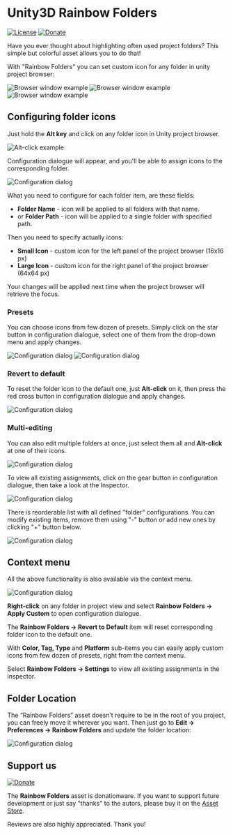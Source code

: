 # Unity3D Rainbow Folders

[![License](https://img.shields.io/badge/license-Apache%202.0-blue.svg)](https://raw.githubusercontent.com/PhannGor/unity3d-rainbow-folders/master/LICENSE)
[![Donate](https://img.shields.io/badge/Donate-Asset%20Store-green.svg)](http://u3d.as/mor)


Have you ever thought about highlighting often used project folders? This simple but colorful asset allows you to do that!

With "Rainbow Folders" you can set custom icon for any folder in unity project browser:

![Browser window example](https://raw.githubusercontent.com/PhannGor/phanngor.github.io/master/stuff/rainbowfolders/images/v05/01.png)
![Browser window example](https://raw.githubusercontent.com/PhannGor/phanngor.github.io/master/stuff/rainbowfolders/images/v05/02.png)
![Browser window example](https://raw.githubusercontent.com/PhannGor/phanngor.github.io/master/stuff/rainbowfolders/images/v05/03.png)

## Configuring folder icons

Just hold the **Alt key** and click on any folder icon in Unity project browser.

![Alt-click example](https://raw.githubusercontent.com/PhannGor/phanngor.github.io/master/stuff/rainbowfolders/images/v05/04.png)

Configuration dialogue will appear, and you'll be able to assign icons to the corresponding folder.

![Configuration dialog](https://raw.githubusercontent.com/PhannGor/phanngor.github.io/master/stuff/rainbowfolders/images/v05/05.png)

What you need to configure for each folder item, are these fields:

* **Folder Name** - icon will be applied to all folders with that name.
* or **Folder Path** - icon will be applied to a single folder with specified path.

Then you need to specify actually icons:
* **Small Icon** - custom icon for the left panel of the project browser (16x16 px)
* **Large Icon** - custom icon for the right panel of the project browser (64x64 px)

Your changes will be applied next time when the project browser will retrieve the focus.

### Presets

You can choose icons from few dozen of presets. Simply click on the star button in configuration dialogue, select one of them from the drop-down menu and apply changes.

![Configuration dialog](https://raw.githubusercontent.com/PhannGor/phanngor.github.io/master/stuff/rainbowfolders/images/v05/07.png)
![Configuration dialog](https://raw.githubusercontent.com/PhannGor/phanngor.github.io/master/stuff/rainbowfolders/images/v05/08.png)

### Revert to default

To reset the folder icon to the default one, just **Alt-click** on it, then press the red cross button in configuration dialogue and apply changes.

![Configuration dialog](https://raw.githubusercontent.com/PhannGor/phanngor.github.io/master/stuff/rainbowfolders/images/v05/06.png)

### Multi-editing

You can also edit multiple folders at once, just select them all and **Alt-click** at one of their icons.

![Configuration dialog](https://raw.githubusercontent.com/PhannGor/phanngor.github.io/master/stuff/rainbowfolders/images/v05/09.png)

To view all existing assignments, click on the gear button in configuration dialogue, then take a look at the Inspector.

![Configuration dialog](https://raw.githubusercontent.com/PhannGor/phanngor.github.io/master/stuff/rainbowfolders/images/v05/10.png)

There is reorderable list with all defined "folder" configurations. You can modify existing items, remove them using "-" button or add new ones by clicking "+" button below.

![Configuration dialog](https://raw.githubusercontent.com/PhannGor/phanngor.github.io/master/stuff/rainbowfolders/images/v05/11.png)

## Context menu

All the above functionality is also available via the context menu.

![Configuration dialog](https://raw.githubusercontent.com/PhannGor/phanngor.github.io/master/stuff/rainbowfolders/images/v05/14.png)

**Right-click** on any folder in project view and select **Rainbow Folders → Apply Custom** to open configuration dialogue.

The **Rainbow Folders → Revert to Default** item will reset corresponding folder icon to the default one.

With **Color, Tag, Type** and **Platform** sub-items you can easily apply custom icons from few dozen of presets, right from the context menu.

Select **Rainbow Folders → Settings** to view all existing assignments in the inspector.

## Folder Location

The “Rainbow Folders” asset doesn’t require to be in the root of you project, you can freely move it wherever you want. Then just go to **Edit → Preferences → Rainbow Folders** and update the folder location:

![Configuration dialog](https://raw.githubusercontent.com/PhannGor/phanngor.github.io/master/stuff/rainbowfolders/images/v05/12.png)

## Support us

[![Donate](https://img.shields.io/badge/Donate-Asset%20Store-green.svg)](http://u3d.as/mor)

The **Rainbow Folders** asset is donationware. If you want to support future development or just say "thanks" to the autors, please buy it on the [Asset Store](http://u3d.as/mor).

Reviews are also highly appreciated. Thank you!
